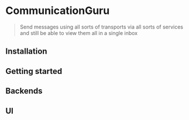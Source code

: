 # CommunicationGuru

> Send messages using all sorts of transports via all sorts of services and still be able to view them all in a single inbox

## Installation

## Getting started

## Backends

## UI